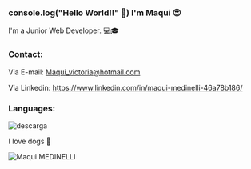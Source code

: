 ### console.log("Hello World!!" 👋) I'm Maqui 😍

I'm a Junior Web Developer. 💻🎓   
 
### Contact:
 Via E-mail: Maqui_victoria@hotmail.com

 Via Linkedin: https://www.linkedin.com/in/maqui-medinelli-46a78b186/
 
 ### Languages:
 
![descarga](https://user-images.githubusercontent.com/89918184/138129316-d3a94673-a2d7-4efd-9266-79dfe1cb5f5f.png)

I love dogs 🐶

![Maqui MEDINELLI](https://user-images.githubusercontent.com/89918184/138126998-1eb424fa-4b86-4b53-85ec-a48593a8f9e7.jpg)
